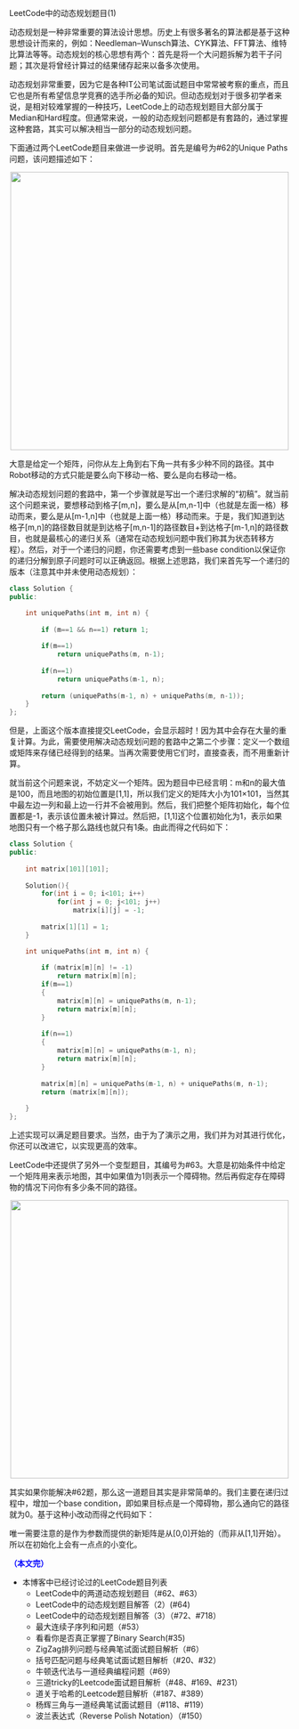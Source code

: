 

LeetCode中的动态规划题目(1)


动态规划是一种非常重要的算法设计思想。历史上有很多著名的算法都是基于这种思想设计而来的，例如：Needleman–Wunsch算法、CYK算法、FFT算法、维特比算法等等。动态规划的核心思想有两个：首先是将一个大问题拆解为若干子问题；其次是将曾经计算过的结果储存起来以备多次使用。

动态规划非常重要，因为它是各种IT公司笔试面试题目中常常被考察的重点，而且它也是所有希望信息学竞赛的选手所必备的知识。但动态规划对于很多初学者来说，是相对较难掌握的一种技巧，LeetCode上的动态规划题目大部分属于Median和Hard程度。但通常来说，一般的动态规划问题都是有套路的，通过掌握这种套路，其实可以解决相当一部分的动态规划问题。

下面通过两个LeetCode题目来做进一步说明。首先是编号为#62的Unique Paths问题，该问题描述如下：

<p align="center">
<img src="https://fzuo.github.io/assets/img/leetcode/leetcode01.png" width="500">
</p>

大意是给定一个矩阵，问你从左上角到右下角一共有多少种不同的路径。其中Robot移动的方式只能是要么向下移动一格、要么是向右移动一格。

解决动态规划问题的套路中，第一个步骤就是写出一个递归求解的“初稿”。就当前这个问题来说，要想移动到格子[m,n]，要么是从[m,n-1]中（也就是左面一格）移动而来，要么是从[m-1,n]中（也就是上面一格）移动而来。于是，我们知道到达格子[m,n]的路径数目就是到达格子[m,n-1]的路径数目+到达格子[m-1,n]的路径数目，也就是最核心的递归关系（通常在动态规划问题中我们称其为状态转移方程）。然后，对于一个递归的问题，你还需要考虑到一些base condition以保证你的递归分解到原子问题时可以正确返回。根据上述思路，我们来首先写一个递归的版本（注意其中并未使用动态规划）：

```cpp
class Solution {
public:

    int uniquePaths(int m, int n) {
        
        if (m==1 && n==1) return 1;
        
        if(m==1) 
            return uniquePaths(m, n-1);
        
        if(n==1) 
            return uniquePaths(m-1, n);
         
        return (uniquePaths(m-1, n) + uniquePaths(m, n-1));
    }
};
```

但是，上面这个版本直接提交LeetCode，会显示超时！因为其中会存在大量的重复计算。为此，需要使用解决动态规划问题的套路中之第二个步骤：定义一个数组或矩阵来存储已经得到的结果。当再次需要使用它们时，直接查表，而不用重新计算。

就当前这个问题来说，不妨定义一个矩阵。因为题目中已经言明：m和n的最大值是100，而且地图的初始位置是[1,1]，所以我们定义的矩阵大小为101×101，当然其中最左边一列和最上边一行并不会被用到。然后，我们把整个矩阵初始化，每个位置都是-1，表示该位置未被计算过。然后把，[1,1]这个位置初始化为1，表示如果地图只有一个格子那么路线也就只有1条。由此而得之代码如下：

```cpp
class Solution {
public:
    
    int matrix[101][101];
    
    Solution(){
        for(int i = 0; i<101; i++)
            for(int j = 0; j<101; j++)
                matrix[i][j] = -1;
    
        matrix[1][1] = 1;
    }

    int uniquePaths(int m, int n) {
        
        if (matrix[m][n] != -1)
            return matrix[m][n];
        if(m==1) 
        {
            matrix[m][n] = uniquePaths(m, n-1);
            return matrix[m][n];
        }
        
        if(n==1) 
        {
            matrix[m][n] = uniquePaths(m-1, n);
            return matrix[m][n];
        }
        
        matrix[m][n] = uniquePaths(m-1, n) + uniquePaths(m, n-1);
        return (matrix[m][n]);
        
    }
};
```

上述实现可以满足题目要求。当然，由于为了演示之用，我们并为对其进行优化，你还可以改进它，以实现更高的效率。

LeetCode中还提供了另外一个变型题目，其编号为#63。大意是初始条件中给定一个矩阵用来表示地图，其中如果值为1则表示一个障碍物。然后再假定存在障碍物的情况下问你有多少条不同的路径。

<p align="center">
<img src="https://fzuo.github.io/assets/img/leetcode/leetcode02.png" width="500">
</p>

其实如果你能解决#62题，那么这一道题目其实是非常简单的。我们主要在递归过程中，增加一个base condition，即如果目标点是一个障碍物，那么通向它的路径就为0。基于这种小改动而得之代码如下：


唯一需要注意的是作为参数而提供的新矩阵是从[0,0]开始的（而非从[1,1]开始）。所以在初始化上会有一点点的小变化。


<span style="color:blue">**（本文完）**</span>


- 本博客中已经讨论过的LeetCode题目列表
  + LeetCode中的两道动态规划题目（#62、#63）
  + LeetCode中的动态规划题目解答（2）(#64)
  + LeetCode中的动态规划题目解答（3）（#72、#718）
  + 最大连续子序列和问题（#53）
  + 看看你是否真正掌握了Binary Search(#35)
  + ZigZag排列问题与经典笔试面试题目解析（#6）
  + 括号匹配问题与经典笔试面试题目解析（#20、#32） 
  + 牛顿迭代法与一道经典编程问题（#69）
  + 三道tricky的Leetcode面试题目解析（#48、#169、#231）
  + 道关于哈希的Leetcode题目解析（#187、#389）
  + 杨辉三角与一道经典笔试面试题目（#118、#119）
  + 波兰表达式（Reverse Polish Notation）（#150）
